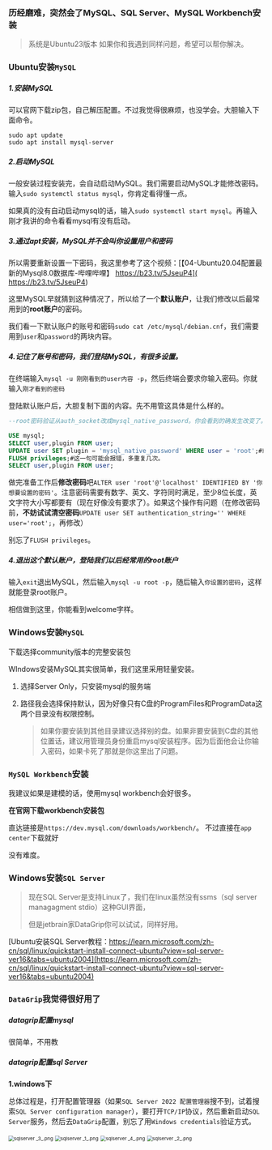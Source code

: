 ### 历经磨难，突然会了MySQL、SQL Server、MySQL Workbench安装
> 系统是Ubuntu23版本
> 如果你和我遇到同样问题，希望可以帮你解决。

### Ubuntu安装`MySQL`

##### 1.安装MySQL

可以官网下载zip包，自己解压配置。不过我觉得很麻烦，也没学会。大胆输入下面命令。
```shell
sudo apt update
sudo apt install mysql-server
```



##### 2.启动MySQL

一般安装过程安装完，会自动启动MySQL。我们需要启动MySQL才能修改密码。输入`sudo systemctl status mysql`，你肯定看得懂一点。

如果真的没有自动启动mysql的话，输入`sudo systemctl start mysql`。再输入刚才我讲的命令看看mysql有没有启动。



##### 3.通过apt安装，MySQL并不会叫你设置用户和密码

所以需要重新设置一下密码，我这里参考了这个视频：[【04-Ubuntu20.04配置最新的Mysql8.0数据库-哔哩哔哩】 https://b23.tv/5JseuP4]( https://b23.tv/5JseuP4)

这里MySQL早就猜到这种情况了，所以给了一个**默认账户**，让我们修改以后最常用到的**root账户**的密码。

我们看一下默认账户的账号和密码`sudo cat /etc/mysql/debian.cnf`，我们需要用到`user`和`password`的两块内容。



##### 4.记住了账号和密码，我们登陆MySQL，有很多设置。

在终端输入`mysql -u 刚刚看到的user内容 -p`，然后终端会要求你输入密码。你就输入`刚才看到的密码`

登陆默认账户后，大胆复制下面的内容。先不用管这具体是什么样的。
```sql
--root密码验证从auth_socket改成mysql_native_password。你会看到的确发生改变了。

USE mysql;
SELECT user,plugin FROM user;
UPDATE user SET plugin = 'mysql_native_password' WHERE user = 'root';#或者 UPDATE user SET plugin = 'caching_2_password' WHERE user = 'root'
FLUSH privileges;#这一句可能会报错，多重复几次。
SELECT user,plugin FROM user;
```

做完准备工作后**修改密码**吧`ALTER user 'root'@'localhost' IDENTIFIED BY '你想要设置的密码'`。注意密码需要有数字、英文、字符同时满足，至少8位长度，英文字符大小写都要有（现在好像没有要求了）。如果这个操作有问题（在修改密码前，**不妨试试清空密码**`UPDATE user SET authentication_string='' WHERE user='root';`，再修改）

别忘了`FLUSH privileges`。



##### 4.退出这个默认账户，登陆我们以后经常用的root账户

输入`exit`退出MySQL，然后输入`mysql -u root -p`，随后输入`你设置的密码`，这样就能登录root账户。

相信做到这里，你能看到welcome字样。



### Windows安装`MySQL`

下载选择community版本的完整安装包

WIndows安装MySQL其实很简单，我们这里采用轻量安装。

1. 选择Server Only，只安装mysql的服务端

2. 路径我会选择保持默认，因为好像只有C盘的ProgramFiles和ProgramData这两个目录没有权限控制。

   > 如果你要安装到其他目录建议选择别的盘。如果非要安装到C盘的其他位置话，建议用管理员身份重启mysql安装程序。因为后面他会让你输入密码，如果卡死了那就是你这里出了问题。



### `MySQL Workbench`安装

我建议如果是建模的话，使用mysql workbench会好很多。

**在官网下载workbench安装包**

直达链接是`https://dev.mysql.com/downloads/workbench/`。
不过直接在`app center`下载就好

没有难度。



### Windows安装`SQL Server`

> 现在SQL Server是支持Linux了，我们在linux虽然没有ssms（sql server managagment stdio）这种GUI界面，
>
> 但是jetbrain家DataGrip你可以试试，同样好用。

[Ubuntu安装SQL Server教程：https://learn.microsoft.com/zh-cn/sql/linux/quickstart-install-connect-ubuntu?view=sql-server-ver16&tabs=ubuntu2004](https://learn.microsoft.com/zh-cn/sql/linux/quickstart-install-connect-ubuntu?view=sql-server-ver16&tabs=ubuntu2004)



### `DataGrip`我觉得很好用了

##### datagrip配置mysql

很简单，不用教



##### datagrip配置sql Server

**1.windows下**

总体过程是，打开配置管理器（如果`SQL Server 2022 配置管理器`搜不到，试着搜索`SQL Server configuration manager`），要打开`TCP/IP`协议，然后重新启动`SQL Server`服务，然后去`DataGrip`配置，别忘了用`Windows credentials`验证方式。

<img src="https://s2.loli.net/2024/04/04/T7WOkBXtiHU3a8n.png" alt="sqlserver _3_.png" style="zoom: 67%;" />

<img src="https://s2.loli.net/2024/04/04/B8TcfOySj9X2gQ5.png" alt="sqlserver _1_.png" style="zoom: 67%;" />

<img src="https://s2.loli.net/2024/04/04/evTY82csxzJy4NC.png" alt="sqlserver _4_.png" style="zoom:67%;" />

<img src="https://s2.loli.net/2024/04/04/uhktI2jNwd69ACs.png" alt="sqlserver _2_.png" style="zoom:67%;" />
